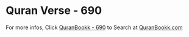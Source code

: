 # Quran Verse - 690 

For more infos, Click [QuranBookk - 690](https://www.quranbookk.com/quran/search?q=690) to Search at [QuranBookk.com](http://quranbookk.com/)